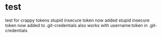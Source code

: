 # test
test for crappy tokens
stupid insecure token now added
stupid insecure token now added to .git-credentials
also works with username:token in .git-credentials
